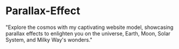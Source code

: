 # Parallax-Effect
"Explore the cosmos with my captivating website model, showcasing parallax effects to enlighten you on the universe, Earth, Moon, Solar System, and Milky Way's wonders."
